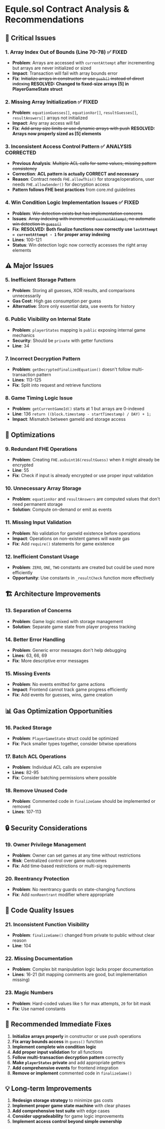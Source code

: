 # Equle.sol Contract Analysis & Recommendations

## 🚨 Critical Issues

### 1. Array Index Out of Bounds (Line 70-78) ✅ **FIXED**
- **Problem**: Arrays are accessed with `currentAttempt` after incrementing but arrays are never initialized or sized
- **Impact**: Transaction will fail with array bounds error
- **Fix**: ~~Initialize arrays in constructor or use `push()` instead of direct indexing~~ **RESOLVED: Changed to fixed-size arrays [5] in PlayerGameState struct**

### 2. Missing Array Initialization ✅ **FIXED**
- **Problem**: `equationGuesses[]`, `equationXor[]`, `resultGuesses[]`, `resultAnswers[]` arrays not initialized
- **Impact**: Any array access will fail
- **Fix**: ~~Add array size limits or use dynamic arrays with push~~ **RESOLVED: Arrays now properly sized as [5] elements**

### 3. Inconsistent Access Control Pattern ✅ **ANALYSIS CORRECTED**
- **Previous Analysis**: ~~Multiple ACL calls for same values, missing pattern consistency~~
- **Correction**: **ACL pattern is actually CORRECT and necessary**
- **Reason**: Contract needs `FHE.allowThis()` for storage/operations, user needs `FHE.allowSender()` for decryption access
- **Pattern follows FHE best practices** from core.md guidelines

### 4. Win Condition Logic Implementation Issues ✅ **FIXED**
- **Problem**: ~~Win detection exists but has implementation concerns~~
- **Issues**: ~~Array indexing with incremented `currentAttempt`, no automatic win detection in `guess()`~~
- **Fix**: **RESOLVED: Both finalize functions now correctly use `lastAttempt = currentAttempt - 1` for proper array indexing**
- **Lines**: 100-121
- **Status**: Win detection logic now correctly accesses the right array elements

## ⚠️ Major Issues

### 5. Inefficient Storage Pattern
- **Problem**: Storing all guesses, XOR results, and comparisons unnecessarily
- **Gas Cost**: High gas consumption per guess
- **Alternative**: Store only essential data, use events for history

### 6. Public Visibility on Internal State
- **Problem**: `playerStates` mapping is `public` exposing internal game mechanics
- **Security**: Should be `private` with getter functions
- **Line**: 34

### 7. Incorrect Decryption Pattern
- **Problem**: `getDecryptedfinalizedEquation()` doesn't follow multi-transaction pattern
- **Lines**: 113-125
- **Fix**: Split into request and retrieve functions

### 8. Game Timing Logic Issue
- **Problem**: `getCurrentGameId()` starts at 1 but arrays are 0-indexed
- **Line**: 136 `return ((block.timestamp - startTimestamp) / DAY) + 1;`
- **Impact**: Mismatch between gameId and storage access

## 🔧 Optimizations

### 9. Redundant FHE Operations
- **Problem**: Creating `FHE.asEuint16(resultGuess)` when it might already be encrypted
- **Line**: 55
- **Fix**: Check if input is already encrypted or use proper input validation

### 10. Unnecessary Array Storage
- **Problem**: `equationXor` and `resultAnswers` are computed values that don't need permanent storage
- **Solution**: Compute on-demand or emit as events

### 11. Missing Input Validation
- **Problem**: No validation for gameId existence before operations
- **Impact**: Operations on non-existent games will waste gas
- **Fix**: Add `require()` statements for game existence

### 12. Inefficient Constant Usage
- **Problem**: `ZERO`, `ONE`, `TWO` constants are created but could be used more efficiently
- **Opportunity**: Use constants in `_resultCheck` function more effectively

## 🏗️ Architecture Improvements

### 13. Separation of Concerns
- **Problem**: Game logic mixed with storage management
- **Solution**: Separate game state from player progress tracking

### 14. Better Error Handling
- **Problem**: Generic error messages don't help debugging
- **Lines**: 63, 66, 69
- **Fix**: More descriptive error messages

### 15. Missing Events
- **Problem**: No events emitted for game actions
- **Impact**: Frontend cannot track game progress efficiently
- **Fix**: Add events for guesses, wins, game creation

## 📊 Gas Optimization Opportunities

### 16. Packed Storage
- **Problem**: `PlayerGameState` struct could be optimized
- **Fix**: Pack smaller types together, consider bitwise operations

### 17. Batch ACL Operations
- **Problem**: Individual ACL calls are expensive
- **Lines**: 82-95
- **Fix**: Consider batching permissions where possible

### 18. Remove Unused Code
- **Problem**: Commented code in `finalizeGame` should be implemented or removed
- **Lines**: 107-113

## 🔒 Security Considerations

### 19. Owner Privilege Management
- **Problem**: Owner can set games at any time without restrictions
- **Risk**: Centralized control over game outcomes
- **Fix**: Add time-based restrictions or multi-sig requirements

### 20. Reentrancy Protection
- **Problem**: No reentrancy guards on state-changing functions
- **Fix**: Add `nonReentrant` modifier where appropriate

## 📝 Code Quality Issues

### 21. Inconsistent Function Visibility
- **Problem**: `finalizeGame()` changed from private to public without clear reason
- **Line**: 104

### 22. Missing Documentation
- **Problem**: Complex bit manipulation logic lacks proper documentation
- **Lines**: 16-21 (bit mapping comments are good, but implementation missing)

### 23. Magic Numbers
- **Problem**: Hard-coded values like `5` for max attempts, `20` for bit mask
- **Fix**: Use named constants

## 🎯 Recommended Immediate Fixes

1. **Initialize arrays properly** in constructor or use push operations
2. **Fix array bounds access** in `guess()` function  
3. **Implement complete win condition logic**
4. **Add proper input validation** for all functions
5. **Follow multi-transaction decryption pattern** correctly
6. **Make `playerStates` private** and add appropriate getters
7. **Add comprehensive events** for frontend integration
8. **Remove or implement** commented code in `finalizeGame()`

## 💡 Long-term Improvements

1. **Redesign storage strategy** to minimize gas costs
2. **Implement proper game state machine** with clear phases
3. **Add comprehensive test suite** with edge cases
4. **Consider upgradeability** for game logic improvements
5. **Implement access control beyond simple ownership**